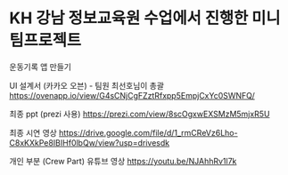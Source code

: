 # KH 강남 정보교육원 수업에서 진행한 미니 팀프로젝트

운동기록 앱 만들기

UI 설계서 (카카오 오븐) - 팀원 최선호님이 총괄
https://ovenapp.io/view/G4sCNjCgFZztRfxpp5EmpjCxYc0SWNFQ/

최종 ppt (prezi 사용) 
https://prezi.com/view/8scOgxwEXSMzM5mjxR5U

최종 시연 영상 
https://drive.google.com/file/d/1_rmCReVz6Lho-C8xKXkPe8IBIHf0lbQw/view?usp=drivesdk

개인 부분 (Crew Part) 유튜브 영상
https://youtu.be/NJAhhRv1l7k

